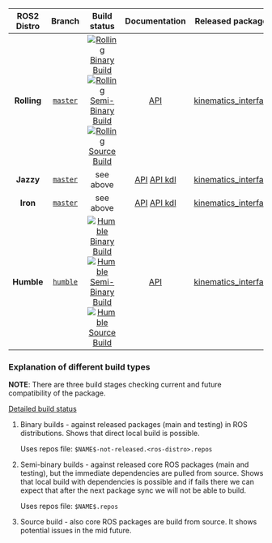 
ROS2 Distro | Branch | Build status | Documentation | Released packages
:---------: | :----: | :----------: | :-----------: | :---------------:
**Rolling** | [`master`](https://github.com/ros-controls/kinematics_interface/tree/master) | [![Rolling Binary Build](https://github.com/ros-controls/kinematics_interface/actions/workflows/rolling-binary-build.yml/badge.svg?branch=master)](https://github.com/ros-controls/kinematics_interface/actions/workflows/rolling-binary-build.yml?branch=master) <br /> [![Rolling Semi-Binary Build](https://github.com/ros-controls/kinematics_interface/actions/workflows/rolling-semi-binary-build.yml/badge.svg?branch=master)](https://github.com/ros-controls/kinematics_interface/actions/workflows/rolling-semi-binary-build.yml?branch=master) <br /> [![Rolling Source Build](https://github.com/ros-controls/kinematics_interface/actions/workflows/rolling-source-build.yml/badge.svg?branch=master)](https://github.com/ros-controls/kinematics_interface/actions/workflows/rolling-source-build.yml?branch=master) |  [API](http://docs.ros.org/en/rolling/p/kinematics_interface/)  | [kinematics_interface](https://index.ros.org/p/kinematics_interface/#rolling)
**Jazzy** | [`master`](https://github.com/ros-controls/kinematics_interface/tree/master) | see above  |  [API](http://docs.ros.org/en/jazzy/p/kinematics_interface/) [API kdl](http://docs.ros.org/en/jazzy/p/kinematics_interface_kdl/)  | [kinematics_interface](https://index.ros.org/p/kinematics_interface/#jazzy)
**Iron** | [`master`](https://github.com/ros-controls/kinematics_interface/tree/master) | see above  |  [API](http://docs.ros.org/en/iron/p/kinematics_interface/) [API kdl](http://docs.ros.org/en/iron/p/kinematics_interface_kdl/)  | [kinematics_interface](https://index.ros.org/p/kinematics_interface/#iron)
**Humble** | [`humble`](https://github.com/ros-controls/kinematics_interface/tree/humble) | [![Humble Binary Build](https://github.com/ros-controls/kinematics_interface/actions/workflows/humble-binary-build.yml/badge.svg?branch=master)](https://github.com/ros-controls/kinematics_interface/actions/workflows/humble-binary-build.yml?branch=master) <br /> [![Humble Semi-Binary Build](https://github.com/ros-controls/kinematics_interface/actions/workflows/humble-semi-binary-build.yml/badge.svg?branch=master)](https://github.com/ros-controls/kinematics_interface/actions/workflows/humble-semi-binary-build.yml?branch=master) <br />  [![Humble Source Build](https://github.com/ros-controls/kinematics_interface/actions/workflows/humble-source-build.yml/badge.svg?branch=master)](https://github.com/ros-controls/kinematics_interface/actions/workflows/humble-source-build.yml?branch=master) | [API](http://docs.ros.org/en/humble/p/kinematics_interface/)  | [kinematics_interface](https://index.ros.org/p/kinematics_interface/#humble)

### Explanation of different build types

**NOTE**: There are three build stages checking current and future compatibility of the package.

[Detailed build status](.github/workflows/README.md)

1. Binary builds - against released packages (main and testing) in ROS distributions. Shows that direct local build is possible.

   Uses repos file: `$NAME$-not-released.<ros-distro>.repos`

1. Semi-binary builds - against released core ROS packages (main and testing), but the immediate dependencies are pulled from source.
   Shows that local build with dependencies is possible and if fails there we can expect that after the next package sync we will not be able to build.

   Uses repos file: `$NAME$.repos`

1. Source build - also core ROS packages are build from source. It shows potential issues in the mid future.

